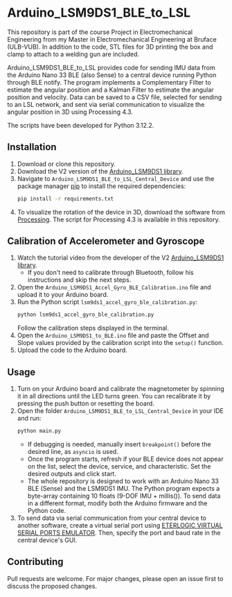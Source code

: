 # Arduino_LSM9DS1_BLE_to_LSL

This repository is part of the course Project in Electromechanical Engineering from my Master in Electromechanical Engineering at Bruface (ULB-VUB). In addition to the code, STL files for 3D printing the box and clamp to attach to a welding gun are included.

Arduino_LSM9DS1_BLE_to_LSL provides code for sending IMU data from the Arduino Nano 33 BLE (also Sense) to a central device running Python through BLE notify. The program implements a Complementary Filter to estimate the angular position and a Kalman Filter to estimate the angular position and velocity. Data can be saved to a CSV file, selected for sending to an LSL network, and sent via serial communication to visualize the angular position in 3D using Processing 4.3.

The scripts have been developed for Python 3.12.2.

## Installation
1. Download or clone this repository.
2. Download the V2 version of the [Arduino_LSM9DS1 library](https://github.com/FemmeVerbeek/Arduino_LSM9DS1).
3. Navigate to `Arduino_LSM9DS1_BLE_to_LSL_Central_Device` and use the package manager [pip](https://pip.pypa.io/en/stable/) to install the required dependencies:
    ```bash
    pip install -r requirements.txt
    ```
4. To visualize the rotation of the device in 3D, download the software from [Processing](https://processing.org/download). The script for Processing 4.3 is available in this repository.

## Calibration of Accelerometer and Gyroscope
1. Watch the tutorial video from the developer of the V2 [Arduino_LSM9DS1 library](https://github.com/FemmeVerbeek/Arduino_LSM9DS1).
   - If you don't need to calibrate through Bluetooth, follow his instructions and skip the next steps.
2. Open the `Arduino_LSM9DS1_Accel_Gyro_BLE_Calibration.ino` file and upload it to your Arduino board.
3. Run the Python script `lsm9ds1_accel_gyro_ble_calibration.py`:
    ```bash
    python lsm9ds1_accel_gyro_ble_calibration.py
    ```
    Follow the calibration steps displayed in the terminal.
4. Open the `Arduino_LSM9DS1_to_BLE.ino` file and paste the Offset and Slope values provided by the calibration script into the `setup()` function.
5. Upload the code to the Arduino board.

## Usage
1. Turn on your Arduino board and calibrate the magnetometer by spinning it in all directions until the LED turns green. You can recalibrate it by pressing the push button or resetting the board.
2. Open the folder `Arduino_LSM9DS1_BLE_to_LSL_Central_Device` in your IDE and run:
    ```bash
    python main.py
    ```
    - If debugging is needed, manually insert `breakpoint()` before the desired line, as `asyncio` is used.
    - Once the program starts, refresh if your BLE device does not appear on the list, select the device, service, and characteristic. Set the desired outputs and click start.
    - The whole repository is designed to work with an Arduino Nano 33 BLE (Sense) and the LSM9DS1 IMU. The Python program expects a byte-array containing 10 floats (9-DOF IMU + millis()). To send data in a different format, modify both the Arduino firmware and the Python code.
3. To send data via serial communication from your central device to another software, create a virtual serial port using [ETERLOGIC VIRTUAL SERIAL PORTS EMULATOR](https://eterlogic.com/Products.VSPE.html). Then, specify the port and baud rate in the central device's GUI.

## Contributing
Pull requests are welcome. For major changes, please open an issue first to discuss the proposed changes.
